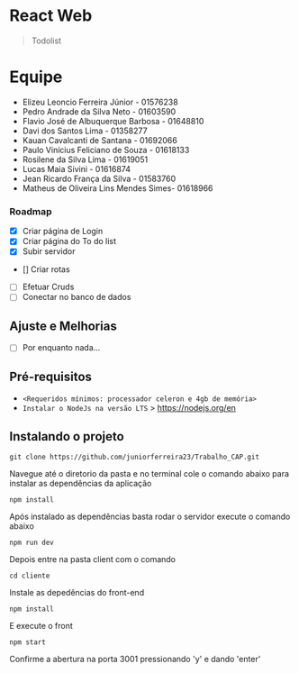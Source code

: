 # React Web 

> Todolist

# Equipe
- Elizeu Leoncio Ferreira Júnior - 01576238
- Pedro Andrade da Silva Neto - 01603590
- Flavio José de Albuquerque Barbosa - 01648810
- Davi dos Santos Lima - 01358277
- Kauan Cavalcanti de Santana - 01692066
- Paulo Vinícius Feliciano de Souza - 01618133
- Rosilene da Silva Lima - 01619051
- Lucas Maia Sivini - 01616874
- Jean Ricardo França da Silva - 01583760
- Matheus de Oliveira Lins Mendes Simes- 01618966


### Roadmap

- [x] Criar página de Login
- [x] Criar página do To do list
- [x] Subir servidor
- [] Criar rotas
- [ ] Efetuar Cruds
- [ ] Conectar no banco de dados

## Ajuste e Melhorias

- [ ] Por enquanto nada...

## Pré-requisitos

- `<Requeridos mínimos: processador celeron e 4gb de memória>`
- `Instalar o NodeJs na versão LTS` > https://nodejs.org/en 

## Instalando o projeto

```
git clone https://github.com/juniorferreira23/Trabalho_CAP.git
```

Navegue até o diretorio da pasta e no terminal cole o comando abaixo para instalar as dependências da aplicação
```
npm install
```
Após instalado as dependências basta rodar o servidor execute o comando abaixo
```
npm run dev
```
Depois entre na pasta client com o comando
```
cd cliente
```
Instale as depedências do front-end
```
npm install
```
E execute o front
```
npm start
```
Confirme a abertura na porta 3001 pressionando 'y' e dando 'enter'